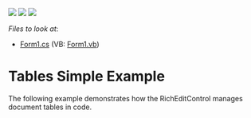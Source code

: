<!-- default badges list -->
![](https://img.shields.io/endpoint?url=https://codecentral.devexpress.com/api/v1/VersionRange/128612039/18.2.4%2B)
[![](https://img.shields.io/badge/Open_in_DevExpress_Support_Center-FF7200?style=flat-square&logo=DevExpress&logoColor=white)](https://supportcenter.devexpress.com/ticket/details/T472346)
[![](https://img.shields.io/badge/📖_How_to_use_DevExpress_Examples-e9f6fc?style=flat-square)](https://docs.devexpress.com/GeneralInformation/403183)
<!-- default badges end -->
<!-- default file list -->
*Files to look at*:

* [Form1.cs](./CS/TablesSimpleExample/Form1.cs) (VB: [Form1.vb](./VB/TablesSimpleExample/Form1.vb))
<!-- default file list end -->
# Tables Simple Example


The following example demonstrates how the RichEditControl manages document tables in code.

<br/>


